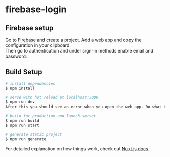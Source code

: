 # firebase-login
## Firebase setup
Go to [Firebase](https://console.firebase.google.com/) and create a project. Add a web app and copy the configuration in your clipboard.  
Then go to authentication and under sign-in methods enable email and password.

## Build Setup

```bash
# install dependencies
$ npm install

# serve with hot reload at localhost:3000
$ npm run dev
After this you should see an error when you open the web app. Do what that error says and everything should work!

# build for production and launch server
$ npm run build
$ npm run start

# generate static project
$ npm run generate
```

For detailed explanation on how things work, check out [Nuxt.js docs](https://nuxtjs.org).

